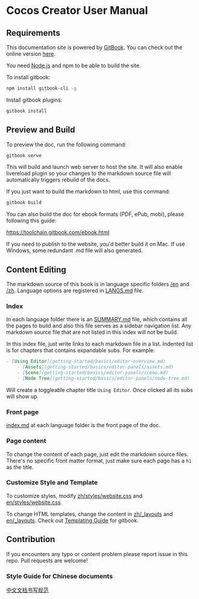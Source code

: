 # Cocos Creator User Manual

## Requirements

This documentation site is powered by [GitBook](https://www.gitbook.com/). You can check out the online version [here](http://docs.cocos.com/creator/manual).

You need [Node.js](https://nodejs.org/en/) and npm to be able to build the site.

To install gitbook:

```bash
npm install gitbook-cli -g
```

Install gitbook plugins:

```bash
gitbook install
```

## Preview and Build

To preview the doc, run the following command:

```bash
gitbook serve
```

This will build and launch web server to host the site. It will also enable livereload plugin so your changes to the markdown source file will automatically triggers rebuild of the docs.

If you just want to build the markdown to html, use this command:

```bash
gitbook build
```

You can also build the doc for ebook formats (PDF, ePub, mobi), please following this guide:

https://toolchain.gitbook.com/ebook.html

If you need to publish to the website, you'd better build it on Mac. If use Windows, some redundant .md file will also generated.

## Content Editing

The markdown source of this book is in language specific folders [/en](en) and [/zh](zh). Language options are registered in [LANGS.md](LANGS.md) file.

### Index

In each language folder there is an [SUMMARY.md](en/SUMMARY.md) file, which contains all the pages to build and also this file serves as a sidebar navigation list. Any markdown source file that are not listed in this index will not be build.

In this index file, just write links to each markdown file in a list. Indented list is for chapters that contains expandable subs. For example:

```md
- [Using Editor](getting-started/basics/editor-overview.md)
	- [Assets](getting-started/basics/editor-panels/assets.md)
	- [Scene](getting-started/basics/editor-panels/scene.md)
	- [Node Tree](getting-started/basics/editor-panels/node-tree.md)
```

Will create a toggleable chapter title `Using Editor`. Once clicked all its subs will show up.

### Front page

[index.md](en/index.md) at each language folder is the front page of the doc.

### Page content

To change the content of each page, just edit the markdown source files. There's no specific front matter format, just make sure each page has a `h1` as the title.

### Customize Style and Template

To customize styles, modify [zh/styles/website.css](zh/styles/website.css) and [en/styles/website.css](en/styles/website.css).

To change HTML templates, change the content in [zh/_layouts](zh/_layouts) and [en/_layouts](en/_layouts). Check out [Templating Guide](https://toolchain.gitbook.com/templating/) for gitbook.

## Contribution

If you encounters any typo or content problem please report issue in this repo. Pull requests are welcome!

### Style Guide for Chinese documents

[中文文档书写规范](zh/CONTRIBUTING.md)
